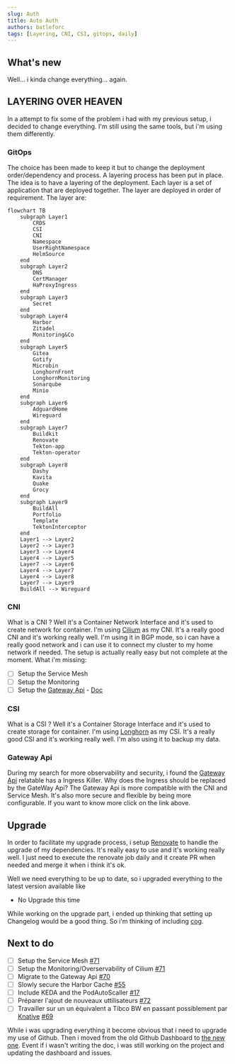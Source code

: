 ```yaml
---
slug: Auth
title: Auto Auth
authors: batleforc
tags: [Layering, CNI, CSI, gitops, daily]
---
```


## What's new

Well... i kinda change everything... again.

## LAYERING OVER HEAVEN

In a attempt to fix some of the problem i had with my previous setup, i decided to change everything. I'm still using the same tools, but i'm using them differently.

### GitOps

The choice has been made to keep it but to change the deployment order/dependency and process. A layering process has been put in place. The idea is to have a layering of the deployment. Each layer is a set of application that are deployed together. The layer are deployed in order of requirement. The layer are:

```mermaid
flowchart TB
    subgraph Layer1
        CRDS
        CSI
        CNI
        Namespace
        UserRightNamespace
        HelmSource
    end
    subgraph Layer2
        DNS
        CertManager
        HaProxyIngress
    end
    subgraph Layer3
        Secret
    end
    subgraph Layer4
        Harbor
        Zitadel
        Monitoring&Co
    end
    subgraph Layer5
        Gitea
        Gotify
        Microbin
        LonghornFront
        LonghornMonitoring
        Sonarqube
        Minio
    end
    subgraph Layer6
        AdguardHome
        Wireguard
    end
    subgraph Layer7
        Buildkit
        Renovate
        Tekton-app
        Tekton-operator
    end
    subgraph Layer8
        Dashy
        Kavita
        Quake
        Grocy
    end
    subgraph Layer9
        BuildAll
        Portfolio
        Template
        TektonInterceptor
    end
    Layer1 --> Layer2
    Layer2 --> Layer3
    Layer3 --> Layer4
    Layer4 --> Layer5
    Layer7 --> Layer6
    Layer4 --> Layer7
    Layer4 --> Layer8
    Layer7 --> Layer9
    BuildAll --> Wireguard
```

### CNI

What is a CNI ? Well it's a Container Network Interface and it's used to create network for container. I'm using [Cilium](https://cilium.io/) as my CNI. It's a really good CNI and it's working really well. I'm using it in BGP mode, so i can have a really good network and i can use it to connect my cluster to my home network if needed. The setup is actually really easy but not complete at the moment. What i'm missing:

- [ ] Setup the Service Mesh
- [ ] Setup the Monitoring
- [ ] Setup the [Gateway Api](https://docs.cilium.io/en/stable/network/servicemesh/gateway-api/gateway-api/#what-is-gateway-api) - [Doc](https://gateway-api.sigs.k8s.io/)

### CSI

What is a CSI ? Well it's a Container Storage Interface and it's used to create storage for container. I'm using [Longhorn](https://longhorn.io/) as my CSI. It's a really good CSI and it's working really well. I'm also using it to backup my data.

### Gateway Api

During my search for more observability and security, i found the [Gateway Api](https://gateway-api.sigs.k8s.io/) relatable has a Ingress Killer. Why does the Ingress should be replaced by the GateWay Api? The Gateway Api is more compatible with the CNI and Service Mesh. It's also more secure and flexible by being more configurable. If you want to know more click on the link above.

## Upgrade

In order to facilitate my upgrade process, i setup [Renovate](https://www.mend.io/renovate/) to handle the upgrade of my dependencies. It's really easy to use and it's working really well. I just need to execute the renovate job daily and it create PR when needed and merge it when i think it's ok.

Well we need everything to be up to date, so i upgraded everything to the latest version available like

- No Upgrade this time

While working on the upgrade part, i ended up thinking that setting up Changelog would be a good thing. So i'm thinking of including [cog](https://docs.cocogitto.io/).

## Next to do

- [ ] Setup the Service Mesh [#71](https://github.com/batleforc/WeeboGitOps/issues/71)
- [ ] Setup the Monitoring/Overservability of Cilium [#71](https://github.com/batleforc/WeeboGitOps/issues/71)
- [ ] Migrate to the Gateway Api [#70](https://github.com/batleforc/WeeboGitOps/issues/70)
- [ ] Slowly secure the Harbor Cache [#55](https://github.com/batleforc/WeeboGitOps/issues/55)
- [ ] Include KEDA and the PodAutoScaller [#17](https://github.com/batleforc/WeeboGitOps/issues/17)
- [ ] Préparer l'ajout de nouveaux uttilisateurs [#72](https://github.com/batleforc/WeeboGitOps/issues/72)
- [ ] Travailler sur un un équivalent a Tibco BW en passant possiblement par [Knative](https://knative.dev/) [#69](https://github.com/batleforc/WeeboGitOps/issues/69)

While i was upgrading everything it become obvious that i need to upgrade my use of Github. Then i moved from the old Github Dashboard to [the new one](https://github.com/users/batleforc/projects/7/views/1). Event if i wasn't writing the doc, i was still working on the project and updating the dashboard and issues.
